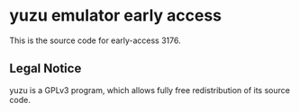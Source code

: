 yuzu emulator early access
=============

This is the source code for early-access 3176.

## Legal Notice

yuzu is a GPLv3 program, which allows fully free redistribution of its source code.